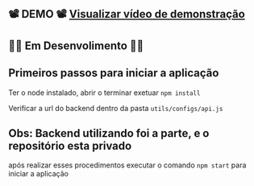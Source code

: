 ##  📽️ DEMO 📽️ [Visualizar vídeo de demonstração](https://github.dev/EriksJunior/new_project_nota/blob/main/demo/demo.mp4)

## 🚧🚧 Em Desenvolimento 🚧🚧 ##

## Primeiros passos para iniciar a aplicação

Ter o node instalado, abrir o terminar exetuar `npm install`

Verificar a url do backend dentro da pasta `utils/configs/api.js`

## Obs: Backend utilizando foi a parte, e o repositório esta privado

após realizar esses procedimentos executar o comando `npm start` para iniciar a aplicação